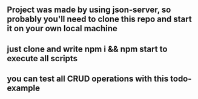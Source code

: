 ## Project was made by using json-server, so probably you'll need to clone this repo and start it on your own local machine

## just clone and write npm i && npm start to execute all scripts

## you can test all CRUD operations with this todo-example